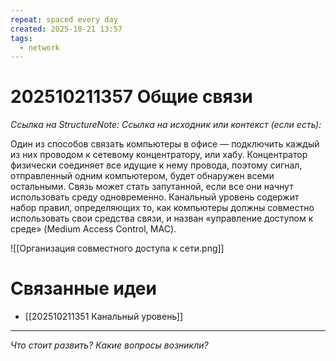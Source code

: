 ```yaml
---
repeat: spaced every day
created: 2025-10-21 13:57
tags:
  - network
---
```

# 202510211357 Общие связи

*Ссылка на StructureNote:*
*Ссылка на исходник или контекст (если есть):*

Один из способов связать компьютеры в офисе — подключить каждый из них проводом к сетевому концентратору, или хабу. Концентратор физически соединяет все идущие к нему провода, поэтому сигнал, отправленный одним компьютером, будет обнаружен всеми остальными. Связь может стать запутанной, если все они начнут использовать среду одновременно. Канальный уровень содержит набор правил, определяющих то, как компьютеры должны совместно использовать свои средства связи, и назван «управление доступом к среде» (Medium Access Control‚ MAC).

![[Организация совместного доступа к сети.png]]

# Связанные идеи

- [[202510211351 Канальный уровень]]

---

*Что стоит развить? Какие вопросы возникли?*
